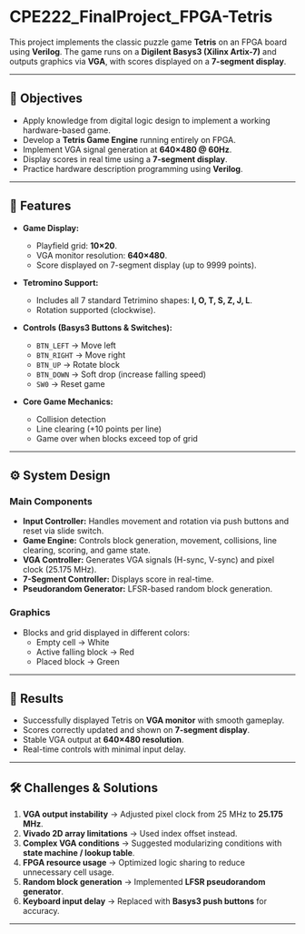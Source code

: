 # CPE222_FinalProject_FPGA-Tetris
This project implements the classic puzzle game **Tetris** on an FPGA board using **Verilog**. The game runs on a **Digilent Basys3 (Xilinx Artix-7)** and outputs graphics via **VGA**, with scores displayed on a **7-segment display**.

---

## 🎯 Objectives
- Apply knowledge from digital logic design to implement a working hardware-based game.
- Develop a **Tetris Game Engine** running entirely on FPGA.
- Implement VGA signal generation at **640×480 @ 60Hz**.
- Display scores in real time using a **7-segment display**.
- Practice hardware description programming using **Verilog**.

---

## 📌 Features
- **Game Display:**
  - Playfield grid: **10×20**.
  - VGA monitor resolution: **640×480**.
  - Score displayed on 7-segment display (up to 9999 points).

- **Tetromino Support:**
  - Includes all 7 standard Tetrimino shapes: **I, O, T, S, Z, J, L**.
  - Rotation supported (clockwise).

- **Controls (Basys3 Buttons & Switches):**
  - `BTN_LEFT` → Move left  
  - `BTN_RIGHT` → Move right  
  - `BTN_UP` → Rotate block  
  - `BTN_DOWN` → Soft drop (increase falling speed)  
  - `SW0` → Reset game  

- **Core Game Mechanics:**
  - Collision detection  
  - Line clearing (+10 points per line)  
  - Game over when blocks exceed top of grid  

---

## ⚙️ System Design
### Main Components
- **Input Controller:** Handles movement and rotation via push buttons and reset via slide switch.
- **Game Engine:** Controls block generation, movement, collisions, line clearing, scoring, and game state.
- **VGA Controller:** Generates VGA signals (H-sync, V-sync) and pixel clock (25.175 MHz).
- **7-Segment Controller:** Displays score in real-time.
- **Pseudorandom Generator:** LFSR-based random block generation.

### Graphics
- Blocks and grid displayed in different colors:
  - Empty cell → White  
  - Active falling block → Red  
  - Placed block → Green  

---

## 🚀 Results
- Successfully displayed Tetris on **VGA monitor** with smooth gameplay.
- Scores correctly updated and shown on **7-segment display**.
- Stable VGA output at **640×480 resolution**.
- Real-time controls with minimal input delay.

---

## 🛠️ Challenges & Solutions
1. **VGA output instability** → Adjusted pixel clock from 25 MHz to **25.175 MHz**.  
2. **Vivado 2D array limitations** → Used index offset instead.  
3. **Complex VGA conditions** → Suggested modularizing conditions with **state machine / lookup table**.  
4. **FPGA resource usage** → Optimized logic sharing to reduce unnecessary cell usage.  
5. **Random block generation** → Implemented **LFSR pseudorandom generator**.  
6. **Keyboard input delay** → Replaced with **Basys3 push buttons** for accuracy.  

---
